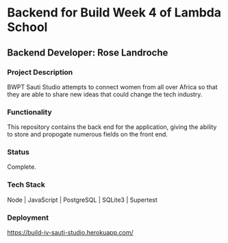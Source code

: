 # Backend for Build Week 4 of Lambda School

## Backend Developer: Rose Landroche

### Project Description

BWPT Sauti Studio attempts to connect women from all over Africa so that they are able to share new ideas that could change the tech industry. 

### Functionality

This repository contains the back end for the application, giving the ability to store and propogate numerous fields on the front end.

### Status

Complete.

### Tech Stack

Node | JavaScript | PostgreSQL | SQLite3 | Supertest

### Deployment

https://build-iv-sauti-studio.herokuapp.com/
